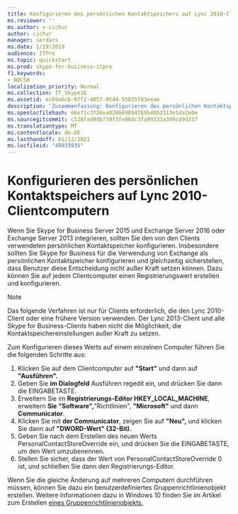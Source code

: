```yaml
---
title: Konfigurieren des persönlichen Kontaktspeichers auf Lync 2010-Clientcomputern
ms.reviewer: ''
ms.author: v-cichur
author: cichur
manager: serdars
ms.date: 1/29/2019
audience: ITPro
ms.topic: quickstart
ms.prod: skype-for-business-itpro
f1.keywords:
- NOCSH
localization_priority: Normal
ms.collection: IT_Skype16
ms.assetid: ec69a6cb-07f2-4057-9544-55035f83eeae
description: 'Zusammenfassung: Konfigurieren des persönlichen Kontaktspeichers, der von Legacyclients verwendet wird.'
ms.openlocfilehash: 66ef1c3726ea020669894769b48b2313e1da2e0e
ms.sourcegitcommit: c528fad9db719f3fa96dc3fa99332a349cd9d317
ms.translationtype: MT
ms.contentlocale: de-DE
ms.lasthandoff: 01/12/2021
ms.locfileid: "49833935"
---
```

# <a name="configure-the-personal-contacts-store-on-lync-2010-client-computers"></a>Konfigurieren des persönlichen Kontaktspeichers auf Lync 2010-Clientcomputern
  
Wenn Sie Skype for Business Server 2015 und Exchange Server 2016 oder Exchange Server 2013 integrieren, sollten Sie den von den Clients verwendeten persönlichen Kontaktspeicher konfigurieren. Insbesondere sollten Sie Skype for Business für die Verwendung von Exchange als persönlichen Kontaktspeicher konfigurieren und gleichzeitig sicherstellen, dass Benutzer diese Entscheidung nicht außer Kraft setzen können. Dazu können Sie auf jedem Clientcomputer einen Registrierungswert erstellen und konfigurieren.
  
> [!NOTE]
> Das folgende Verfahren ist nur für Clients erforderlich, die den Lync 2010-Client oder eine frühere Version verwenden. Der Lync 2013-Client und alle Skype for Business-Clients haben nicht die Möglichkeit, die Kontaktspeichereinstellungen außer Kraft zu setzen.
  
Zum Konfigurieren dieses Werts auf einem einzelnen Computer führen Sie die folgenden Schritte aus:
  
1. Klicken Sie auf dem Clientcomputer auf **"Start"** und dann auf **"Ausführen".**
2. Geben Sie **im Dialogfeld** Ausführen regedit ein, und drücken Sie dann die EINGABETASTE.
3. Erweitern Sie im **Registrierungs-Editor HKEY_LOCAL_MACHINE**, erweitern **Sie "Software",**"Richtlinien", **"Microsoft"** und dann **Communicator**. 
4. Klicken Sie mit **der Communicator**, zeigen Sie auf **"Neu",** und klicken Sie dann auf **"DWORD-Wert" (32-Bit).**
5. Geben Sie nach dem Erstellen des neuen Werts PersonalContactStoreOverride ein, und drücken Sie die EINGABETASTE, um den Wert umzubenennen.
6. Stellen Sie sicher, dass der Wert von PersonalContactStoreOverride 0 ist, und schließen Sie dann den Registrierungs-Editor.

Wenn Sie die gleiche Änderung auf mehreren Computern durchführen müssen, können Sie dazu ein benutzerdefiniertes Gruppenrichtlinienobjekt erstellen. Weitere Informationen dazu in Windows 10 finden Sie im Artikel zum Erstellen [eines Gruppenrichtlinienobjekts.](https://docs.microsoft.com/windows/security/threat-protection/windows-firewall/create-a-group-policy-object)
  

